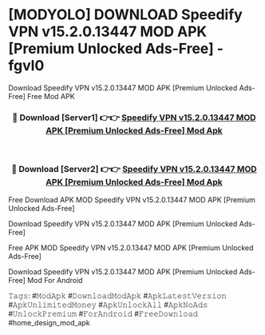 # [MODYOLO] DOWNLOAD Speedify VPN v15.2.0.13447 MOD APK [Premium Unlocked Ads-Free] - fgvl0
Download Speedify VPN v15.2.0.13447 MOD APK [Premium Unlocked Ads-Free] Free Mod APK

<div align="center">
<h3>🔴 Download [Server1] 👉👉 <a href="https://apk-comot.site?title=Speedify_VPN_v15.2.0.13447_MOD_APK_[Premium_Unlocked_Ads-Free]">Speedify VPN v15.2.0.13447 MOD APK [Premium Unlocked Ads-Free] Mod Apk</a></h3><br>

<h3>🔴 Download [Server2] 👉👉 <a href="https://apk-comot.site?title=Speedify_VPN_v15.2.0.13447_MOD_APK_[Premium_Unlocked_Ads-Free]">Speedify VPN v15.2.0.13447 MOD APK [Premium Unlocked Ads-Free] Mod Apk</a></h3>
</div>


Free Download APK MOD Speedify VPN v15.2.0.13447 MOD APK [Premium Unlocked Ads-Free]

Download Speedify VPN v15.2.0.13447 MOD APK [Premium Unlocked Ads-Free] 

Free APK MOD Speedify VPN v15.2.0.13447 MOD APK [Premium Unlocked Ads-Free] 

Download Speedify VPN v15.2.0.13447 MOD APK [Premium Unlocked Ads-Free] Mod For Android

𝚃𝚊𝚐𝚜: #𝙼𝚘𝚍𝙰𝚙𝚔 #𝙳𝚘𝚠𝚗𝚕𝚘𝚊𝚍𝙼𝚘𝚍𝙰𝚙𝚔 #𝙰𝚙𝚔𝙻𝚊𝚝𝚎𝚜𝚝𝚅𝚎𝚛𝚜𝚒𝚘𝚗 #𝙰𝚙𝚔𝚄𝚗𝚕𝚒𝚖𝚒𝚝𝚎𝚍𝙼𝚘𝚗𝚎𝚢 #𝙰𝚙𝚔𝚄𝚗𝚕𝚘𝚌𝚔𝙰𝚕𝚕 #𝙰𝚙𝚔𝙽𝚘𝙰𝚍𝚜 #𝚄𝚗𝚕𝚘𝚌𝚔𝙿𝚛𝚎𝚖𝚒𝚞𝚖 #𝙵𝚘𝚛𝙰𝚗𝚍𝚛𝚘𝚒𝚍 #𝙵𝚛𝚎𝚎𝙳𝚘𝚠𝚗𝚕𝚘𝚊𝚍 #home_design_mod_apk